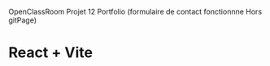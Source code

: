 OpenClassRoom Projet 12 Portfolio
(formulaire de contact fonctionnne Hors gitPage)

# React + Vite

